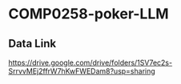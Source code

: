 # COMP0258-poker-LLM

## Data Link
https://drive.google.com/drive/folders/1SV7ec2s-SrrvvMEj2ffrW7hKwFWEDam8?usp=sharing

